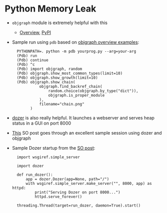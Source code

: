 # Python Memory Leak

* `objgraph` module is extremely helpful with this
    * [Overview](https://mg.pov.lt/objgraph/), [PyPI](https://pypi.org/project/objgraph/)
* Sample run using `pdb` based on [objgraph overview examples](https://mg.pov.lt/objgraph/):

        PYTHONPATH=. python -m pdb yourprog.py --arg=your-arg
        (Pdb) run
        (Pdb) continue
        (Pdb) ^c
        (Pdb) import objgraph, random
        (Pdb) objgraph.show_most_common_types(limit=10)
        (Pdb) objgraph.show_growth(limit=10)
        (Pdb) objgraph.show_chain(
                  objgraph.find_backref_chain(
                      random.choice(objgraph.by_type("dict")),
                      objgraph.is_proper_module
                  ),
                  filename="chain.png"
              )
* [dozer](https://github.com/mgedmin/dozer) is also really helpful. It launches a webserver and serves heap status in a GUI on port 8000
* [This](https://stackoverflow.com/a/61260839/2833126) SO post goes through an excellent sample session using dozer and objgraph
* Sample Dozer startup from the [SO post](https://stackoverflow.com/a/61260839/2833126):

        import wsgiref.simple_server
        
        import dozer
        
        def run_dozer():
            app = dozer.Dozer(app=None, path="/")
            with wsgiref.simple_server.make_server("", 8000, app) as httpd:
                print("Serving Dozer on port 8000...")
                httpd.serve_forever()
        
        threading.Thread(target=run_dozer, daemon=True).start()
